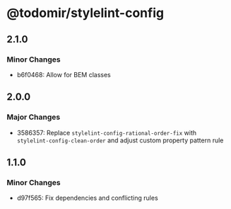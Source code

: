 # @todomir/stylelint-config

## 2.1.0

### Minor Changes

- b6f0468: Allow for BEM classes

## 2.0.0

### Major Changes

- 3586357: Replace `stylelint-config-rational-order-fix` with `stylelint-config-clean-order` and adjust custom property pattern rule

## 1.1.0

### Minor Changes

- d97f565: Fix dependencies and conflicting rules
